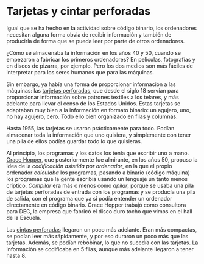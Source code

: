 # Tarjetas y cintar perforadas

Igual que se ha hecho en la actividad sobre código binario, los
ordenadores necesitan alguna forma obvia de recibir información y
también de producirla de forma que se pueda leer por parte de otros
ordenadores.

¿Cómo se almacenaba la información en los años 40 y 50, cuando se
empezaron a fabricar los primeros ordenadores? En películas, fotografías y en discos
de pizarra, por ejemplo. Pero los dos medios son más fáciles de
interpretar para los seres humanos que para las máquinas.

Sin embargo, ya había una forma de proporcionar información a las
máquinas: las [tarjetas perforadas](https://es.wikipedia.org/wiki/Tarjeta_perforada), que desde el siglo 18 servían para
proporcionar información sobre patrones textiles a los telares, y más
adelante para llevar el censo de los Estados Unidos. Estas tarjetas se
adaptaban muy bien a la información en formato binario: un agujero,
uno, no hay agujero, cero. Todo ello bien organizado en filas y
columnas.

Hasta 1955, las tarjetas se usaron prácticamente para todo. Podían
almacenar toda la información que uno quisiera, y simplemente con
tener una pila de ellos podías guardar todo lo que quisieras.

Al principio, los programas y los datos los tenía que escribir uno a
mano. [Grace Hopper](https://es.wikipedia.org/wiki/Grace_Murray_Hopper), que posteriormente fue almirante, en los años 50,
propuso la idea de la *codificación asistida por ordenador*, en la que
el propio ordenador *calculaba* los programas, pasando a binario
(código máquina) los programas que la gente escribía usando un
lenguaje un tanto menos críptico. *Compilar* era más o menos como
*apilar*, porque se usaba una pila de tarjetas perforadas de entrada
con los programas y se producía una pila de salida, con el programa
que ya sí podía entender un ordenador directamente en código
binario. Grace Hopper trabajó como consultora para DEC, la empresa que
fabricó el disco duro tocho que vimos en el hall de la Escuela.

Las [cintas perforadas](https://en.wikipedia.org/wiki/Punched_tape)
llegaron un poco más adelante. Eran más compactas, se podían leer más
rápidamente, y por eso duraron un poco más que las tarjetas. Además,
se podían rebobinar, lo que no sucedía con las tarjetas. La
información se codificaba en 5 filas, aunque más adelante llegaron a
tener hasta 8.
